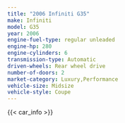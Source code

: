 ```yaml
---
title: "2006 Infiniti G35"
make: Infiniti
model: G35
year: 2006
engine-fuel-type: regular unleaded
engine-hp: 280
engine-cylinders: 6
transmission-type: Automatic
driven-wheels: Rear wheel drive
number-of-doors: 2
market-category: Luxury,Performance
vehicle-size: Midsize
vehicle-style: Coupe
---
```


{{< car_info >}}
